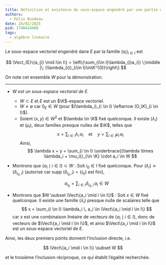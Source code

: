 ```yaml
---
title: Définition et existence du sous-espace engendré par une partie d’un espace vectoriel.
authors:
  - Félix Rondeau
date: 24/02/2025
pid: 1740414408
tags:
  - algèbre linéaire
---
```


Le sous-espace vectoriel engendré dane $E$ par la famille $(a_{i})_{i\in I}$ est

$$
    \Vect_{E}\{a_{i} \mid i\in I\} = \left\{\sum_{i\in I}\lambda_{i}a_{i} \;\middle |\; (\lambda_{i})_{i\in I}\in\K^{(I)}\right\}
$$

On note cet ensemble $W$ pour la démonstration.

---

- _$W$ est un sous-espace vectoriel de $E$._

  - $W \subset E$ et $E$ est un $\K$-espace vectoriel.
  - $W \neq \emptyset$ car $0_E \in W$ (pour $(\lambda_i)_{i \in I} \leftarrow (O_\K)_{i \in I}$).
  - Soient $(x,y) \in W^2$ et $\lambda \in \K$ fixé quelconque. Il existe $(\lambda_i)$ et $(\mu_i)$, deux familles presque nulles de $\K$, telles que
    $$
    x = \sum_{i \in I} \lambda_i \, a_i \quad \text{et} \quad y = \sum_{i \in I} \mu_i \, a_i
    $$
    Ainsi,
    $$
    \lambda x + y = \sum_{i \in I} \underbrace{(\lambda \times \lambda_i + \mu_i)}_{\in \K} \cdot a_i \in W
    $$

- Montrons que $\{a_i \mid i \in I\} \subset W$ : Soit $i_0 \in I$ fixé quelconque. Pour $(\lambda_i) \leftarrow (\delta_{i_0, i})$ (autorisé car $\mathrm{supp}\;(\delta_{i_0, i}) = \{i_0\}$ est fini),

  $$
  a_{i_0} = \sum_{i \in I} \delta_{i_0, i} \, a_i \in W
  $$

- Montrons que $W \subset \Vect\{a_i \mid i \in I\}$ : Soit $x \in W$ fixé quelconque. Il existe une famille $(\lambda_i)$ presque nulle de scalaires telle que
  $$
  x = \sum_{i \in I} \lambda_i \, a_i \in \Vect\{a_i \mid i \in I\}
  $$
  car $x$ est une combinaison linéaire de vecteurs de $\{a_i \mid i \in I\}$, donc de vecteurs de $\Vect\{a_i \mid i \in I\}$, et ainsi $\Vect\{a_i \mid i \in I\}$ est un sous-espace vectoriel de $E$.

Ainsi, les deux premiers points donnent l’inclusion directe, i.e.

$$
\Vect\{a_i \mid i \in I\} \subset W
$$

et le troisième l’inclusion réciproque, ce qui établit l’égalité recherchée.

